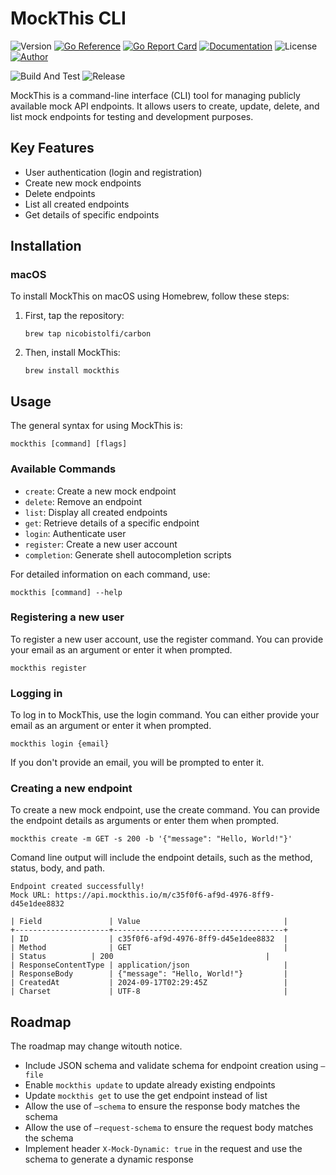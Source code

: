 # MockThis CLI

![Version](https://img.shields.io/github/v/release/nicobistolfi/mockthis-cli.svg)
[![Go Reference](https://pkg.go.dev/badge/github.com/nicobistolfi/mockthis-cli.svg)](https://pkg.go.dev/github.com/nicobistolfi/mockthis-cli)
[![Go Report Card](https://goreportcard.com/badge/github.com/nicobistolfi/mockthis-cli?v=1)](https://goreportcard.com/report/github.com/nicobistolfi/mockthis-cli)
[![Documentation](https://img.shields.io/badge/documentation-yes-blue.svg)](https://docs.mockthis.io/)
![License](https://img.shields.io/badge/license-MIT-green.svg)
[![Author](https://img.shields.io/badge/author-%40nicobistolfi-blue.svg)](https://github.com/nicobistolfi)

![Build And Test](https://github.com/nicobistolfi/mockthis-cli/actions/workflows/go.yml/badge.svg)
![Release](https://github.com/nicobistolfi/mockthis-cli/actions/workflows/release.yml/badge.svg)

MockThis is a command-line interface (CLI) tool for managing publicly available mock API endpoints. It allows users to create, update, delete, and list mock endpoints for testing and development purposes.

## Key Features

- User authentication (login and registration)
- Create new mock endpoints
- Delete endpoints
- List all created endpoints
- Get details of specific endpoints

## Installation

### macOS

To install MockThis on macOS using Homebrew, follow these steps:

1. First, tap the repository:
   ```
   brew tap nicobistolfi/carbon
   ```

2. Then, install MockThis:
   ```
   brew install mockthis
   ```

## Usage

The general syntax for using MockThis is:

```
mockthis [command] [flags]
```

### Available Commands

- `create`: Create a new mock endpoint
- `delete`: Remove an endpoint
- `list`: Display all created endpoints
- `get`: Retrieve details of a specific endpoint
- `login`: Authenticate user
- `register`: Create a new user account
- `completion`: Generate shell autocompletion scripts

For detailed information on each command, use:

```
mockthis [command] --help
```

### Registering a new user

To register a new user account, use the register command. You can provide your email as an argument or enter it when prompted.

```
mockthis register
```

### Logging in

To log in to MockThis, use the login command. You can either provide your email as an argument or enter it when prompted.

```
mockthis login {email}
```
If you don't provide an email, you will be prompted to enter it.


### Creating a new endpoint

To create a new mock endpoint, use the create command. You can provide the endpoint details as arguments or enter them when prompted.

```
mockthis create -m GET -s 200 -b '{"message": "Hello, World!"}'
```
Comand line output will include the endpoint details, such as the method, status, body, and path.

```
Endpoint created successfully!
Mock URL: https://api.mockthis.io/m/c35f0f6-af9d-4976-8ff9-d45e1dee8832

| Field               | Value                                |
+---------------------+--------------------------------------+
| ID                  | c35f0f6-af9d-4976-8ff9-d45e1dee8832  |
| Method              | GET                                  |
| Status          | 200                                  |
| ResponseContentType | application/json                     |
| ResponseBody        | {"message": "Hello, World!"}         |
| CreatedAt           | 2024-09-17T02:29:45Z                 |
| Charset             | UTF-8                                |
```

## Roadmap
The roadmap may change witouth notice.

- Include JSON schema and validate schema for endpoint creation using `—file`
- Enable `mockthis update` to update already existing endpoints
- Update `mockthis get` to use the get endpoint instead of list
- Allow the use of `—schema` to ensure the response body matches the schema
- Allow the use of `—request-schema` to ensure the request body matches the schema
- Implement header `X-Mock-Dynamic: true` in the request and use the schema to generate a dynamic response
